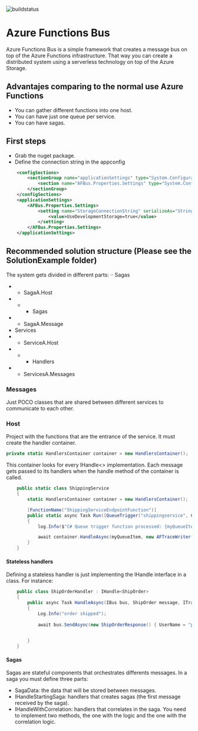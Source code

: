 ![buildstatus](https://quintasenergyvsts.visualstudio.com/_apis/public/build/definitions/4df6b67f-0048-4b1c-b762-43d477416731/1/badge)

# Azure Functions Bus
Azure Functions Bus is a simple framework that creates a message bus on top of the Azure Functions infrastructure. That way you can create a distributed system using a serverless technology on top of the Azure Storage.

## Advantajes comparing to the normal use Azure Functions
* You can gather different functions into one host.
* You can have just one queue per service.
* You can have sagas.

## First steps
* Grab the nuget package.
* Define the connection string in the appconfig
```xml
    <configSections>
        <sectionGroup name="applicationSettings" type="System.Configuration.ApplicationSettingsGroup, System, Version=4.0.0.0, Culture=neutral, PublicKeyToken=b77a5c561934e089">
            <section name="AFBus.Properties.Settings" type="System.Configuration.ClientSettingsSection, System, Version=4.0.0.0, Culture=neutral, PublicKeyToken=b77a5c561934e089" requirePermission="false" />
        </sectionGroup>
    </configSections>
    <applicationSettings>
        <AFBus.Properties.Settings>
            <setting name="StorageConnectionString" serializeAs="String">
                <value>UseDevelopmentStorage=true</value>
            </setting>
        </AFBus.Properties.Settings>
    </applicationSettings>
```

## Recommended solution structure (Please see the SolutionExample folder)
The system gets divided in different parts:
·· Sagas
* * SagaA.Host
* * * Sagas
* * SagaA.Message
* Services
* * ServiceA.Host
* * * Handlers
* * ServicesA.Messages


### Messages
Just POCO classes that are shared between different services to communicate to each other.

### Host
Project with the functions that are the entrance of the service. It must create the handler container.

```cs
private static HandlersContainer container = new HandlersContainer();
```

This container looks for every IHandle<> implementation.
Each message gets passed to its handlers when the handle method of the container is called.

```cs
    public static class ShippingService
    {
        static HandlersContainer container = new HandlersContainer();

        [FunctionName("ShippingServiceEndpointFunction")]
        public static async Task Run([QueueTrigger("shippingservice", Connection = "")]string myQueueItem, TraceWriter log)
        {
            log.Info($"C# Queue trigger function processed: {myQueueItem}");

            await container.HandleAsync(myQueueItem, new AFTraceWriter(log));
        }
    }
```

#### Stateless handlers

Defining a stateless handler is just implementing the IHandle<MessageType> interface in a class. For instance:
```cs
    public class ShipOrderHandler : IHandle<ShipOrder>
    {
        public async Task HandleAsync(IBus bus, ShipOrder message, ITraceWriter Log)
        {
            Log.Info("order shipped");
                        
            await bus.SendAsync(new ShipOrderResponse() { UserName = "pablo" }, "ordersaga");

            
        }
    }
```


#### Sagas
Sagas are stateful components that orchestrates differents messages. In a saga you must define three parts:
* SagaData: the data that will be stored between messages.
* IHandleStartingSaga: handlers that creates sagas (the first message received by the saga).
* IHandleWithCorrelation: handlers that correlates in the saga. You need to implement two methods, the one with the logic and the one with the correlation logic.
